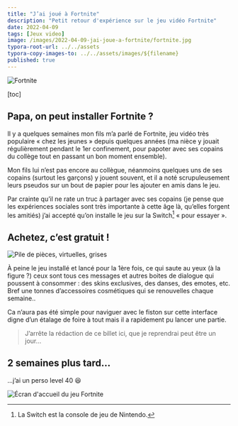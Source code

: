 ```yaml
---
title: "J’ai joué à Fortnite"
description: "Petit retour d'expérience sur le jeu vidéo Fortnite"
date: 2022-04-09
tags: [Jeux video]
image: /images/2022-04-09-jai-joue-a-fortnite/fortnite.jpg
typora-root-url: ../../assets
typora-copy-images-to: ../../assets/images/${filename}
published: true
---
```


![Fortnite](/images/2022-04-09-jai-joue-a-fortnite/fortnite.jpg "Poster du jeu Fortnite présentant les différents personnages en avril 2022.")
<!-- break -->
[toc]

## Papa, on peut installer Fortnite ?

Il y a quelques semaines mon fils m’a parlé de Fortnite, jeu vidéo très populaire « chez les jeunes » depuis quelques années (ma nièce y jouait régulièrement pendant le 1er confinement, pour papoter avec ses copains du collège tout en passant un bon moment ensemble).

Mon fils lui n’est pas encore au collègue, néanmoins quelques uns de ses copains (surtout les garçons) y jouent souvent, et il a noté scrupuleusement leurs pseudos sur un bout de papier pour les ajouter en amis dans le jeu.

Par crainte qu’il ne rate un truc à partager avec ses copains (je pense que les expériences sociales sont très importante à cette âge là, qu’elles forgent les amitiés) j’ai accepté qu’on installe le jeu sur la Switch[^switch] « pour essayer ».

## Achetez, c’est gratuit !

![Pile de pièces, virtuelles, grises](/images/2022-04-09-jai-joue-a-fortnite/v-bucks-coins.png "Des pièces de V-bucks, la monnaie virtuelle de Fortnite (à acheter avec de vrais euros).")

À peine le jeu installé et lancé pour la 1ère fois, ce qui saute au yeux (à la figure ?) ceux sont tous ces messages et autres boites de dialogue qui poussent à consommer : des skins exclusives, des danses, des emotes, etc. Bref une tonnes d’accessoires cosmétiques qui se renouvelles chaque semaine..

Ca n’aura pas été simple pour naviguer avec le fiston sur cette interface digne d’un étalage de foire à tout mais il a rapidement pu lancer une partie.

> J’arrête la rédaction de ce billet ici, que je reprendrai peut être un jour…

## 2 semaines plus tard…

...j’ai un perso level 40 😆

![Écran d'accueil du jeu Fortnite](/images/2022-04-09-jai-joue-a-fortnite/fortnite-narno.png "Écran d'accueil du jeu Fortnite, montrant mon perso niveau 40.")

[^switch]: La  Switch est la console de jeu de Nintendo.
